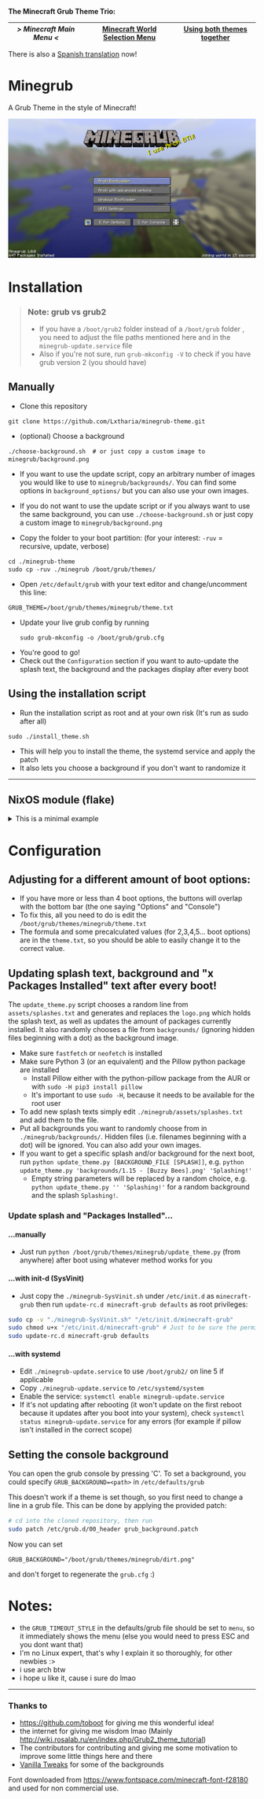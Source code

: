**The Minecraft Grub Theme Trio:**

| *> Minecraft Main Menu <* | [Minecraft World Selection Menu](https://github.com/Lxtharia/minegrub-world-sel-theme) | [Using both themes together](https://github.com/Lxtharia/double-minegrub-menu) |
| --- | --- | --- |

There is also a [Spanish translation](https://github.com/FeRChImoNdE/minegrub-theme-es) now!


# Minegrub

A Grub Theme in the style of Minecraft!


![Minegrub Preview "Screenshot"](resources/preview_minegrub.png)

# Installation

> ### Note: grub vs grub2
> - If you have a `/boot/grub2` folder instead of a `/boot/grub` folder , you need to adjust the file paths mentioned here and in the `minegrub-update.service` file
> - Also if you're not sure, run `grub-mkconfig -V` to check if you have grub version 2 (you should have)

## Manually

- Clone this repository
```
git clone https://github.com/Lxtharia/minegrub-theme.git
```
- (optional) Choose a background
```
./choose-background.sh  # or just copy a custom image to minegrub/background.png
```
  - If you want to use the update script, copy an arbitrary number of images you would like to use to `minegrub/backgrounds/`. You can find some options in `background_options/` but you can also use your own images.
  - If you do not want to use the update script or if you always want to use the same background, you can use `./choose-background.sh` or just copy a custom image to `minegrub/background.png`

- Copy the folder to your boot partition: (for your interest: `-ruv` = recursive, update, verbose)
```
cd ./minegrub-theme
sudo cp -ruv ./minegrub /boot/grub/themes/
```
- Open `/etc/default/grub` with your text editor and change/uncomment this line:
```
GRUB_THEME=/boot/grub/themes/minegrub/theme.txt
```
- Update your live grub config by running
    ```
    sudo grub-mkconfig -o /boot/grub/grub.cfg
    ```
- You're good to go!
- Check out the `Configuration` section if you want to auto-update the splash text, the background and the packages display after every boot

## Using the installation script
- Run the installation script as root and at your own risk (It's run as sudo after all)
```
sudo ./install_theme.sh
```
- This will help you to install the theme, the systemd service and apply the patch
- It also lets you choose a background if you don't want to randomize it

---

## NixOS module (flake)

<details><summary>This is a minimal example</summary>

```nix
# flake.nix
{
  inputs.minegrub-theme.url = "github:Lxtharia/minegrub-theme";
  # ...

  outputs = {nixpkgs, ...} @ inputs: {
    nixosConfigurations.HOSTNAME = nixpkgs.lib.nixosSystem {
      modules = [
        ./configuration.nix
        inputs.minegrub-theme.nixosModules.default
      ];
    };
  }
}

# configuration.nix
{ pkgs, ... }: {

  boot.loader.grub = {
    minegrub-theme = {
      enable = true;
      splash = "100% Flakes!";
      background = "background_options/1.8  - [Classic Minecraft].png";
      boot-options-count = 4;
    };
    # ...
  };
}
```
</details>

# Configuration

## Adjusting for a different amount of boot options:

- If you have more or less than 4 boot options, the buttons will overlap with the bottom bar (the one saying "Options" and "Console")
- To fix this, all you need to do is edit the `/boot/grub/themes/minegrub/theme.txt`
- The formula and some precalculated values (for 2,3,4,5... boot options) are in the `theme.txt`, so you should be able to easily change it to the correct value.

## Updating splash text, background and "x Packages Installed" text after every boot!

The `update_theme.py` script chooses a random line from `assets/splashes.txt` and generates and replaces the `logo.png` which holds the splash text, as well as updates the amount of packages currently installed. It also randomly chooses a file from `backgrounds/` (ignoring hidden files beginning with a dot) as the background image.
- Make sure `fastfetch` or `neofetch` is installed
- Make sure Python 3 (or an equivalent) and the Pillow python package are installed
  - Install Pillow either with the python-pillow package from the AUR or with
    `sudo -H pip3 install pillow`
  - It's important to use `sudo -H`, because it needs to be available for the root user
- To add new splash texts simply edit `./minegrub/assets/splashes.txt` and add them to the file.
- Put all backgrounds you want to randomly choose from in `./minegrub/backgrounds/`. Hidden files (i.e. filenames beginning with a dot) will be ignored. You can also add your own images.
- If you want to get a specific splash and/or background for the next boot, run `python update_theme.py [BACKGROUND_FILE [SPLASH]]`, e.g. `python update_theme.py 'backgrounds/1.15 - [Buzzy Bees].png' 'Splashing!'`
  - Empty string parameters will be replaced by a random choice, e.g. `python update_theme.py '' 'Splashing!'` for a random background and the splash `Splashing!`.

### Update splash and "Packages Installed"...

#### ...manually

- Just run `python /boot/grub/themes/minegrub/update_theme.py` (from anywhere) after boot using whatever method works for you

#### ...with init-d (SysVinit)

- Just copy the `./minegrub-SysVinit.sh` under `/etc/init.d` as `minecraft-grub` then run `update-rc.d minecraft-grub defaults` as root privileges:
```bash
sudo cp -v "./minegrub-SysVinit.sh" "/etc/init.d/minecraft-grub"
sudo chmod u+x "/etc/init.d/minecraft-grub" # Just to be sure the permissions are set correctly.
sudo update-rc.d minecraft-grub defaults
```

#### ...with systemd

- Edit `./minegrub-update.service` to use `/boot/grub2/` on line 5 if applicable
- Copy `./minegrub-update.service` to `/etc/systemd/system`
- Enable the service: `systemctl enable minegrub-update.service`
- If it's not updating after rebooting (it won't update on the first reboot because it updates after you boot into your system), check `systemctl status minegrub-update.service` for any errors (for example if pillow isn't installed in the correct scope)

## Setting the console background

You can open the grub console by pressing 'C'.
To set a background, you could specify `GRUB_BACKGROUND=<path>` in `/etc/defaults/grub`

This doesn't work if a theme is set though, so you first need to change a line in a grub file.
This can be done by applying the provided patch:
```bash
# cd into the cloned repository, then run
sudo patch /etc/grub.d/00_header grub_background.patch
```
Now you can set 
```
GRUB_BACKGROUND="/boot/grub/themes/minegrub/dirt.png"
```
and don't forget to regenerate the `grub.cfg` :)


# Notes:

- the `GRUB_TIMEOUT_STYLE` in the defaults/grub file should be set to `menu`, so it immediately shows the menu (else you would need to press ESC and you dont want that)
- I'm no Linux expert, that's why I explain it so thoroughly, for other newbies :>
- i use arch btw
- i hope u like it, cause i sure do lmao

---

### Thanks to

- https://github.com/toboot for giving me this wonderful idea!
- the internet for giving me wisdom lmao (Mainly http://wiki.rosalab.ru/en/index.php/Grub2_theme_tutorial)
- The contributors for contributing and giving me some motivation to improve some little things here and there
- [Vanilla Tweaks](https://vanillatweaks.net) for some of the backgrounds


Font downloaded from https://www.fontspace.com/minecraft-font-f28180 and used for non commercial use.
